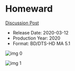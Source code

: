 # Homeward

[Discussion Post](https://www.avsforum.com/threads/bass-eq-for-filtered-movies.2995212/post-59429164)

* Release Date: 2020-03-12
* Production Year: 2020
* Format: BD/DTS-HD MA 5.1

![img 0](https://i.imgur.com/lb5tezq.jpg)

![img 1](https://i.imgur.com/qHf8PBp.png)

